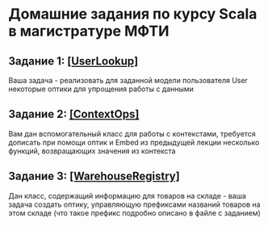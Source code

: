 # Домашние задания по курсу Scala в магистратуре МФТИ

## Задание 1: [[UserLookup]](/src/main/scala/user/UserLookup.scala)

Ваша задача - реализовать для заданной модели пользователя User некоторые оптики для упрощения работы с данными

## Задание 2: [[ContextOps]](/src/main/scala/context/ContextOps.scala)
Вам дан вспомогательный класс для работы с контекстами, требуется дописать при помощи оптик и Embed из предыдущей лекции несколько функций, возвращающих значения из контекста

## Задание 3: [[WarehouseRegistry]](/src/main/scala/warehouse/WarehouseRegistry.scala)
Дан класс, содержащий информацию для товаров на складе - ваша задача создать оптику, управляющую префиксами названий товаров на этом складе (что такое префикс подробно описано в файле с заданием)
